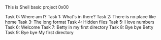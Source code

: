 This is Shell basic project 0x00

Task 0: Where am I?
Task 1: What's in there?
Task 2: There is no place like home
Task 3: The long format
Task 4: Hidden files
Task 5: I love numbers
Task 6: Welcome
Task 7: Betty in my first directory
Task 8: Bye bye Betty
Task 9: Bye bye My first directory

